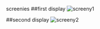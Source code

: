 screenies
##first display
![screeny1](http://a.pomf.se/9Pa6.png)

##second display
![screeny2](http://a.pomf.se/9Jh6.png)
